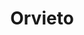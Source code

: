 ---
title: Orvieto
date: 
draft: false

# descripcion
description : Argolla de plata con piedras microcubic.  Se puede usar tanto con los cubic hacia el frente como con la parte posterior lisa y calada hacia el frente. Dos aros en uno!

materials: Plata 925

color: Plateado

dimensions: 1,6 diam 0,5 ancho

code: 01-11-0346

type: "Aros"

categories: []

price: $4.560,00

# Images
# first image will be shown in the product page
images:
  # - image: "images/path_to_image"
  # La ubicacion de las imagenes es imagenes/Aros/Aros.Argollas/01-11-0346-orvieto
  - image: "./images/aros/argollas/01-11-0346-argolla-completa-segmentos-linea-cubic_a.JPG"
  - image: "./images/aros/argollas/01-11-0346-argolla-completa-segmentos-linea-cubic_b.JPG"
---